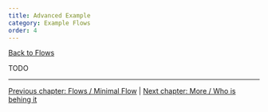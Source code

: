 ```yaml
---
title: Advanced Example
category: Example Flows
order: 4
---
```


[<i class="fa fa-arrow-up" aria-hidden="true"></i> Back to Flows](/cloud/flows)

TODO

-----

[<i class="fa fa-arrow-left" aria-hidden="true"></i> Previous chapter: Flows / Minimal Flow](/examples/minimal_flow) | [Next chapter: More / Who is behing it <i class="fa fa-arrow-right" aria-hidden="true"></i>](/more/authors)
